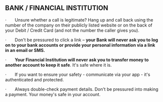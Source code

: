 ## **BANK / FINANCIAL INSTITUTION**

·       Unsure whether a call is legitimate? Hang up and call back using the number of the company on their publicly listed website or on the back of your Debit / Credit Card (and not the number the caller gives you).

·       Don't be pressured to click a link – **your Bank will never ask you to log on to your bank accounts or provide your personal information via a link in an email or SMS.**

·       **Your Financial Institution will never ask you to transfer money to another account to keep it safe**. It's safe where it is.

·       If you want to ensure your safety - communicate via your app - it's authenticated and protected.

·       Always double-check payment details. Don't be pressured into making a payment. Your money's safe in your account.